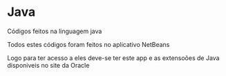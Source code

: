 # Java
Códigos feitos na linguagem java

Todos estes códigos foram feitos no aplicativo NetBeans

Logo para ter acesso a eles deve-se ter este app e as extensoões de Java disponiveis no site da Oracle
